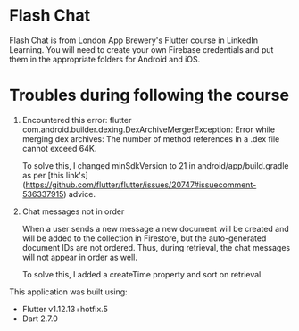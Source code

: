 # Flash Chat

Flash Chat is from London App Brewery's Flutter course in LinkedIn Learning.
You will need to create your own Firebase credentials and put them in the appropriate folders for Android and iOS.

# Troubles during following the course
1. Encountered this error:
flutter com.android.builder.dexing.DexArchiveMergerException: Error while merging dex archives: The number of method references in a .dex file cannot exceed 64K.

   To solve this, I changed minSdkVersion to 21 in android/app/build.gradle as per [this link's]             (https://github.com/flutter/flutter/issues/20747#issuecomment-536337915) advice.

2. Chat messages not in order

   When a user sends a new message a new document will be created and will be added to the collection in Firestore, but the auto-generated document IDs are not ordered. Thus, during retrieval, the chat messages will not appear in order as well.

   To solve this, I added a createTime property and sort on retrieval.

This application was built using:
- Flutter v1.12.13+hotfix.5
- Dart 2.7.0

